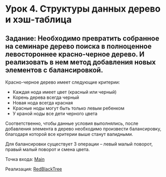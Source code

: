 # Урок 4. Структуры данных дерево и хэш-таблица

## Задание: Необходимо превратить собранное на семинаре дерево поиска в полноценное левостороннее красно-черное дерево. И реализовать в нем метод добавления новых элементов с балансировкой.

Красно-черное дерево имеет следующие критерии:
* Каждая нода имеет цвет (красный или черный)
* Корень дерева всегда черный
* Новая нода всегда красная
* Красные ноды могут быть только левым ребенком
* У краной ноды все дети черного цвета

Соответственно, чтобы данные условия выполнялись, после добавления элемента в дерево необходимо произвести балансировку, благодаря которой все критерии выше станут валидными. 

Для балансировки существует 3 операции – левый малый поворот, правый малый поворот и смена цвета.

Точка входа:
[Main](https://github.com/MikhailAkulov/Algorithms_home_works/blob/main/src/main/java/home_work_4/Main.java)

Реализация:
[RedBlackTree](https://github.com/MikhailAkulov/Algorithms_home_works/blob/main/src/main/java/home_work_4/RedBlackTree.java)
